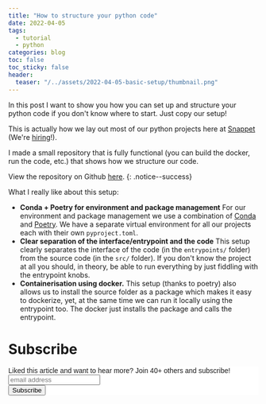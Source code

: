 ```yaml
---
title: "How to structure your python code"
date: 2022-04-05
tags:
  - tutorial
  - python
categories: blog
toc: false
toc_sticky: false
header:
  teaser: "/../assets/2022-04-05-basic-setup/thumbnail.png"
---
```


In this post I want to show you how you can set up and structure your python code if you don't know where to start. Just copy our setup!

This is actually how we lay out most of our python projects here at [Snappet](https://us.snappet.org/) (We're [hiring](https://snappet.recruitee.com/)!).

I made a small repository that is fully functional (you can build the docker, run the code, etc.) that shows how we structure our code.

View the repository on Github [here](https://github.com/Rainymood/basic-setup).
{: .notice--success}

What I really like about this setup:

* **Conda + Poetry for environment and package management** For our environment and package management we use a combination of [Conda](https://docs.conda.io/en/latest/) and [Poetry](https://python-poetry.org/). We have a separate virtual environment for all our projects each with their own `pyproject.toml`.
* **Clear separation of the interface/entrypoint and the code** This setup clearly separates the interface of the code (in the `entrypoints/` folder) from the source code (in the `src/` folder). If you don't know the project at all you should, in theory, be able to run everything by just fiddling with the entrypoint knobs.
* **Containerisation using docker.** This setup (thanks to poetry) also allows us to install the source folder as a package which makes it easy to dockerize, yet, at the same time we can run it locally using the entrypoint too. The docker just installs the package and calls the entrypoint.

# Subscribe

<!-- Begin Mailchimp Signup Form -->
<link href="//cdn-images.mailchimp.com/embedcode/horizontal-slim-10_7.css" rel="stylesheet" type="text/css">
<style type="text/css">
  #mc_embed_signup{background:#fff; clear:left; font:14px Helvetica,Arial,sans-serif; width:100%;}
  /* Add your own Mailchimp form style overrides in your site stylesheet or in this style block.
     We recommend moving this block and the preceding CSS link to the HEAD of your HTML file. */
</style>
<div id="mc_embed_signup">
<form action="https://gmail.us3.list-manage.com/subscribe/post?u=92fe86c389878585bc87837e8&amp;id=50543deff9" method="post" id="mc-embedded-subscribe-form" name="mc-embedded-subscribe-form" class="validate" target="_blank" novalidate>
    <div id="mc_embed_signup_scroll">
  <label for="mce-EMAIL">Liked this article and want to hear more? Join 40+ others and subscribe!</label>
  <input type="email" value="" name="EMAIL" class="email" id="mce-EMAIL" placeholder="email address" required>
    <!-- real people should not fill this in and expect good things - do not remove this or risk form bot signups-->
    <div style="position: absolute; left: -5000px;" aria-hidden="true"><input type="text" name="b_92fe86c389878585bc87837e8_50543deff9" tabindex="-1" value=""></div>
    <div class="clear"><input type="submit" value="Subscribe" name="subscribe" id="mc-embedded-subscribe" class="button"></div>
    </div>
</form>
</div>
<!--End mc_embed_signup-->
